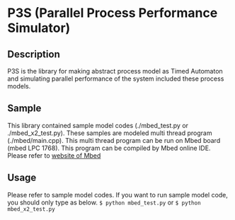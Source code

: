 # P3S (Parallel Process Performance Simulator)

## Description
P3S is the library for making abstract process model as Timed Automaton and simulating parallel performance of the system included these process models.

## Sample
This library contained sample model codes (./mbed_test.py or ./mbed_x2_test.py).
These samples are modeled multi thread program (./mbed/main.cpp).
This multi thread program can be run on Mbed board (mbed LPC 1768).
This program can be compiled by Mbed online IDE.
Please refer to [website of Mbed](https://os.mbed.com)

## Usage
Please refer to sample model codes.
If you want to run sample model code, you should only type as below.
`$ python mbed_test.py`
or
`$ python mbed_x2_test.py`

